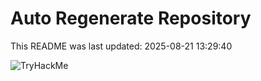 # Auto Regenerate Repository

This README was last updated: 2025-08-21 13:29:40

 ![TryHackMe](https://tryhackme.com/badge/533634)
